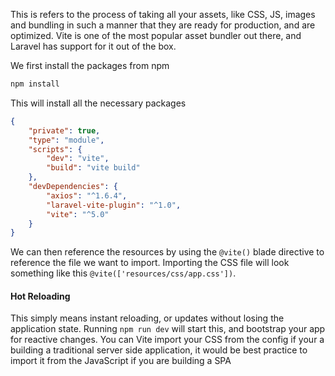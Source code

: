 This is refers to the process of taking all your assets, like CSS, JS, images and bundling in such a manner that they are ready for production, and are optimized. Vite is one of the most popular asset bundler out there, and Laravel has support for it out of the box.

We first install the packages from npm 
```bash
npm install
```
This will install all the necessary packages
```json
{  
    "private": true,  
    "type": "module",  
    "scripts": {  
        "dev": "vite",  
        "build": "vite build"  
    },  
    "devDependencies": {  
        "axios": "^1.6.4",  
        "laravel-vite-plugin": "^1.0",  
        "vite": "^5.0"  
    }  
}
```

We can then reference the resources by using the `@vite()` blade directive to reference the file we want to import. Importing the CSS file will look something like this `@vite(['resources/css/app.css'])`.

#### Hot Reloading
This simply means instant reloading, or updates without losing the application state. Running `npm run dev` will start this, and bootstrap your app for reactive changes. You can Vite import your CSS from the config if your a building a traditional server side application, it would be best practice to import it from the JavaScript if you are building a SPA